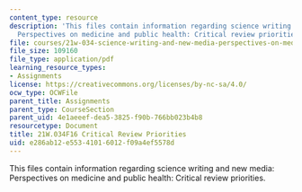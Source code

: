 ```yaml
---
content_type: resource
description: 'This files contain information regarding science writing and new media:
  Perspectives on medicine and public health: Critical review priorities.'
file: courses/21w-034-science-writing-and-new-media-perspectives-on-medicine-and-public-health-fall-2016/e286ab12e55341016012f09a4ef5578d_MIT21W_034F16_CritRevPrio..pdf
file_size: 109160
file_type: application/pdf
learning_resource_types:
- Assignments
license: https://creativecommons.org/licenses/by-nc-sa/4.0/
ocw_type: OCWFile
parent_title: Assignments
parent_type: CourseSection
parent_uid: 4e1aeeef-dea5-3825-f90b-766bb023b4b8
resourcetype: Document
title: 21W.034F16 Critical Review Priorities
uid: e286ab12-e553-4101-6012-f09a4ef5578d
---
```

This files contain information regarding science writing and new media: Perspectives on medicine and public health: Critical review priorities.